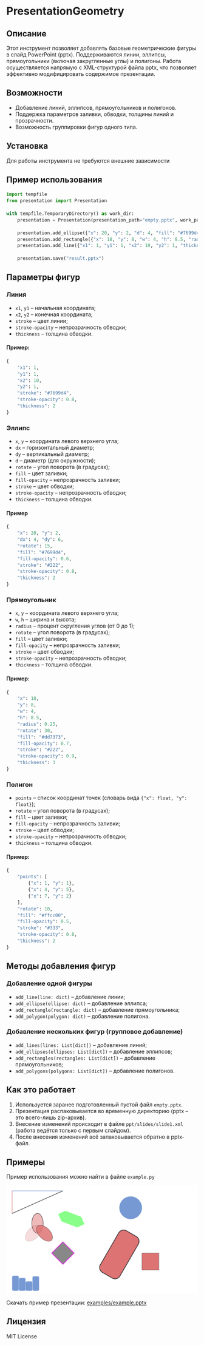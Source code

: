 # PresentationGeometry

## Описание
Этот инструмент позволяет добавлять базовые геометрические фигуры в слайд PowerPoint (pptx). Поддерживаются линии, эллипсы, прямоугольники (включая закругленные углы) и полигоны. Работа осуществляется напрямую с XML-структурой файла pptx, что позволяет эффективно модифицировать содержимое презентации.

## Возможности
- Добавление линий, эллипсов, прямоугольников и полигонов.
- Поддержка параметров заливки, обводки, толщины линий и прозрачности.
- Возможность группировки фигур одного типа.

## Установка
Для работы инструмента не требуются внешние зависимости

## Пример использования
```python
import tempfile
from presentation import Presentation

with tempfile.TemporaryDirectory() as work_dir:
    presentation = Presentation(presentation_path="empty.pptx", work_path=work_dir)

    presentation.add_ellipse({"x": 20, "y": 2, "d": 4, "fill": "#7699d4"})
    presentation.add_rectangle({"x": 18, "y": 8, "w": 4, "h": 8.5, "radius": 0.25, "fill": "#dd7373", "stroke": "#222", "thickness": 3, "rotate": 30})
    presentation.add_line({"x1": 1, "y1": 1, "x2": 10, "y2": 1, "thickness": 2, "stroke": "#7699d4"})

    presentation.save("result.pptx")
```

## Параметры фигур
### Линия
- `x1`, `y1` – начальная координата;
- `x2`, `y2` – конечная координата;
- `stroke` – цвет линии;
- `stroke-opacity` – непрозрачность обводки;
- `thickness` – толщина обводки.

#### Пример:

```python
{
    "x1": 1,
    "y1": 1,
    "x2": 10,
    "y2": 1,
    "stroke": "#7699d4",
    "stroke-opacity": 0.8,
    "thickness": 2
}
```

### Эллипс
- `x`, `y` – координата левого верхнего угла;
- `dx` – горизонтальный диаметр;
- `dy` – вертикальный диаметр;
- `d` – диаметр (для окружности);
- `rotate` – угол поворота (в градусах);
- `fill` – цвет заливки;
- `fill-opacity` – непрозрачность заливки;
- `stroke` – цвет обводки;
- `stroke-opacity` – непрозрачность обводки;
- `thickness` – толщина обводки.

#### Пример

```python
{
    "x": 20, "y": 2,
    "dx": 4, "dy": 6,
    "rotate": 15,
    "fill": "#7699d4",
    "fill-opacity": 0.6,
    "stroke": "#222",
    "stroke-opacity": 0.8,
    "thickness": 2
}
```

### Прямоугольник
- `x`, `y` – координата левого верхнего угла;
- `w`, `h` – ширина и высота;
- `radius` – процент скругления углов (от 0 до 1);
- `rotate` – угол поворота (в градусах);
- `fill` – цвет заливки;
- `fill-opacity` – непрозрачность заливки;
- `stroke` – цвет обводки;
- `stroke-opacity` – непрозрачность обводки;
- `thickness` – толщина обводки.

#### Пример:

```python
{
    "x": 18,
    "y": 8,
    "w": 4,
    "h": 8.5,
    "radius": 0.25,
    "rotate": 30,
    "fill": "#dd7373",
    "fill-opacity": 0.7,
    "stroke": "#222",
    "stroke-opacity": 0.9,
    "thickness": 3
}
```

### Полигон
- `points` – список координат точек (словарь вида `{"x": float, "y": float}`);
- `rotate` – угол поворота (в градусах);
- `fill` – цвет заливки;
- `fill-opacity` – непрозрачность заливки;
- `stroke` – цвет обводки;
- `stroke-opacity` – непрозрачность обводки;
- `thickness` – толщина обводки.

#### Пример:

```python
{
    "points": [
        {"x": 1, "y": 1},
        {"x": 4, "y": 5},
        {"x": 7, "y": 2}
    ],
    "rotate": 10,
    "fill": "#ffcc00",
    "fill-opacity": 0.5,
    "stroke": "#333",
    "stroke-opacity": 0.8,
    "thickness": 2
}
```

## Методы добавления фигур

### Добавление одной фигуры
- `add_line(line: dict)` – добавление линии;
- `add_ellipse(ellipse: dict)` – добавление эллипса;
- `add_rectangle(rectangle: dict)` – добавление прямоугольника;
- `add_polygon(polygon: dict)` – добавление полигона.

### Добавление нескольких фигур (групповое добавление)
- `add_lines(lines: List[dict])` – добавление линий;
- `add_ellipses(ellipses: List[dict])` – добавление эллипсов;
- `add_rectangles(rectangles: List[dict])` – добавление прямоугольников;
- `add_polygons(polygons: List[dict])` – добавление полигонов.

## Как это работает
1. Используется заранее подготовленный пустой файл `empty.pptx`.
2. Презентация распаковывается во временную директорию (pptx – это всего-лишь zip-архив).
3. Внесение изменений происходит в файле `ppt/slides/slide1.xml` (работа ведётся только с первым слайдом).
4. После внесения изменений всё запаковывается обратно в pptx-файл.

## Примеры

Пример использования можно найти в файле `example.py`

![Пример слайда](examples/example.png)

Скачать пример презентации: [examples/example.pptx](examples/example.pptx)

## Лицензия
MIT License
